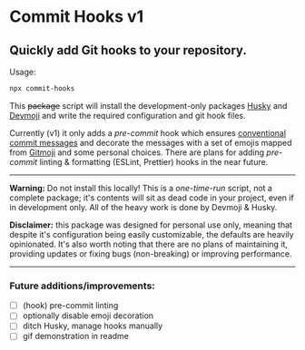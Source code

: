 # Commit Hooks v1
Quickly add Git hooks to your repository.
---
Usage: 
```bash
npx commit-hooks
```

This ~~package~~ script will install the development-only packages [Husky] and [Devmoji] and write the required configuration and git hook files.

Currently (v1) it only adds a *pre-commit* hook which ensures [conventional commit messages] and decorate the messages with a set of emojis mapped from [Gitmoji] and some personal choices. There are plans for adding *pre-commit* linting & formatting (ESLint,  Prettier) hooks in the near future. 

---

**Warning:** Do not install this locally! This is a *one-time-run* script, not a complete package; it's contents will sit as dead code in your project, even if in development only. All of the heavy work is done by Devmoji & Husky.

**Disclaimer:** this package was designed for personal use only, meaning  that despite it's configuration being easily customizable, the defaults are heavily opinionated. It's also worth noting that there are no plans of maintaining it, providing updates or fixing bugs (non-breaking) or improving performance.

---
### Future additions/improvements:
 - [ ] (hook) pre-commit linting
 - [ ]  optionally disable emoji decoration
 - [ ] ditch Husky, manage hooks manually
 - [ ] gif demonstration in readme

[Devmoji]:https://www.npmjs.com/package/devmoji
[Husky]:https://www.npmjs.com/package/husky
[conventional commit messages]:https://www.conventionalcommits.org/en/v1.0.0/#summary
[Gitmoji]:https://gitmoji.dev/